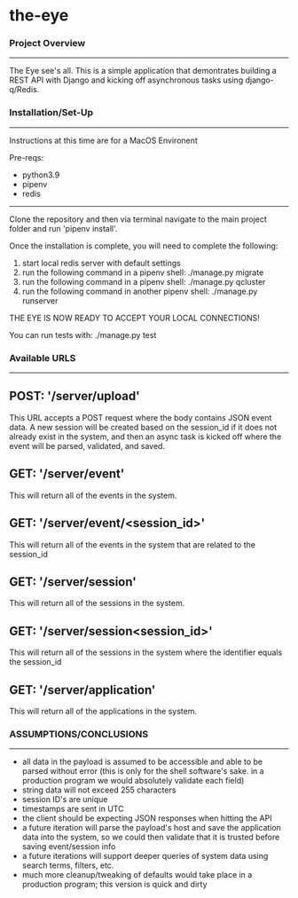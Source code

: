 # the-eye

### Project Overview
-----------------------
The Eye see's all. This is a simple application that demontrates building a REST API with Django and kicking off asynchronous tasks using django-q/Redis.

### Installation/Set-Up
-----------------------
Instructions at this time are for a MacOS Environent

Pre-reqs:
- python3.9
- pipenv
- redis

-----------------------
Clone the repository and then via terminal navigate to the main project folder and run 'pipenv install'.

Once the installation is complete, you will need to complete the following:

1. start local redis server with default settings
2. run the following command in a pipenv shell: ./manage.py migrate
2. run the following command in a pipenv shell: ./manage.py qcluster
3. run the following command in another pipenv shell: ./manage.py runserver

THE EYE IS NOW READY TO ACCEPT YOUR LOCAL CONNECTIONS!

You can run tests with: ./manage.py test

### Available URLS
-----------------------
POST: '/server/upload'
-----------------------
This URL accepts a POST request where the body contains JSON event data.
A new session will be created based on the session_id if it does not already exist in the system, and then an async task is kicked off where the event will be parsed, validated, and saved.

GET: '/server/event'
-----------------------
This will return all of the events in the system.

GET: '/server/event/<session_id>'
-----------------------
This will return all of the events in the system that are related to the session_id

GET: '/server/session'
-----------------------
This will return all of the sessions in the system.

GET: '/server/session<session_id>'
-----------------------
This will return all of the sessions in the system where the identifier equals the session_id


GET: '/server/application'
-----------------------
This will return all of the applications in the system.

### ASSUMPTIONS/CONCLUSIONS
-----------------------
- all data in the payload is assumed to be accessible and able to be parsed without error (this is only for the shell software's sake. in a production program we would absolutely validate each field)
- string data will not exceed 255 characters
- session ID's are unique
- timestamps are sent in UTC
- the client should be expecting JSON responses when hitting the API
- a future iteration will parse the payload's host and save the application data into the system, so we could then validate that it is trusted before saving event/session info
- a future iterations will support deeper queries of system data using search terms, filters, etc.
- much more cleanup/tweaking of defaults would take place in a production program; this version is quick and dirty